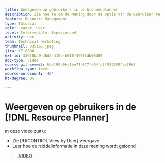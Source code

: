 ```yaml
---
title: Weergeven op gebruikers in de bronnenplanner
description: Zie hoe te om de Mening door de optie van de Gebruiker te gebruiken en hoe de middelinformatie in deze mening wordt getoond.
feature: Resource Management
type: Tutorial
role: Leader, User
level: Intermediate, Experienced
activity: use
team: Technical Marketing
thumbnail: 335168.jpeg
jira: KT-8880
exl-id: 336f8ba9-d8d2-410a-b010-49981db00d89
doc-type: video
source-git-commit: bbdf99c6bc1be714077fd94fc3f8325394de36b3
workflow-type: tm+mt
source-wordcount: '46'
ht-degree: 0%

---
```


# Weergeven op gebruikers in de [!DNL Resource Planner]

In deze video zult u:

* Zie [!UICONTROL View by User] weergave
* Leer hoe de middelinformatie in deze mening wordt getoond


>[!VIDEO](https://video.tv.adobe.com/v/335168/?quality=12&learn=on&enablevpops=1)
